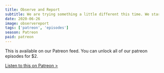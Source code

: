 ```yaml
---
title: Observe and Report
subtitle: We are trying something a little different this time. We start with some non-movie discussion and then use Observe and Report to talk about a certain kind of guy that wants to be a cop. Finally, we share our own mall stories.
date: 2020-06-26
image: observereport
tags: ['patreon', 'episodes']
season: Patreon
paid: patreon
---
```

<div class="callout patreon">
This is available on our Patreon feed. You can unlock all of our patreon episodes for $2.

<a class="button" href="https://www.patreon.com/posts/paid-podcast-and-38645994?utm_medium=clipboard_copy&utm_source=copy_to_clipboard&utm_campaign=postshare">Listen to this on Patreon &gt;</a>
</div>